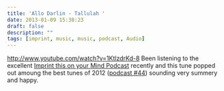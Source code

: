 ```yaml
---
title: 'Allo Darlin - Tallulah '
date: 2013-01-09 15:38:23
draft: false
description: ""
tags: [imprint, music, music, podcast, Audio]
---
```


http://www.youtube.com/watch?v=1KtlzdrKd-8 Been listening to the excellent [Imprint this on your Mind Podcast](http://www.imprintthisonyourmind.co.uk) recently and this tune popped out amoung the best tunes of 2012 ([podcast #44](http://www.imprintthisonyourmind.co.uk/podcast-44-best-of-2012)) sounding very summery and happy.